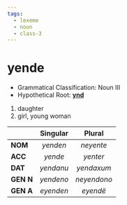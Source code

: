 ```yaml
---
tags:
  - lexeme
  - noun
  - class-3
---
```

# yende

- Grammatical Classification: Noun III
- Hypothetical Root: **[ynd](lexicon/root/y/ynd.md)**

1. daughter
2. girl, young woman

|  | Singular | Plural |
| ---- | :--: | :--: |
| **NOM** | *yenden* | *neyente* |
| **ACC** | *yende* | *yenter* |
| **DAT** | *yendanu* | *yendaxum* |
| **GEN N** | *yendeno* | *neyendono* |
| **GEN A** | *eyenden* | *eyendë* |
